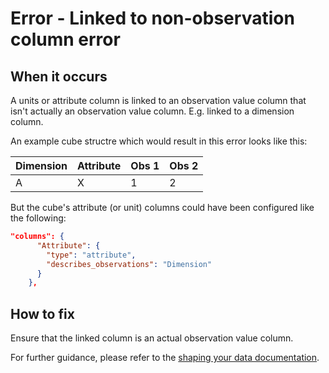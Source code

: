 # Error - Linked to non-observation column error

## When it occurs

A units or attribute column is linked to an observation value column that isn't actually an observation value column. E.g. linked to a dimension column.    

An example cube structre which would result in this error looks like this:

| Dimension | Attribute | Obs 1  | Obs 2  |
|---|---|---|---|
| A  | X | 1 | 2 |

But the cube's attribute (or unit) columns could have been configured like the following:
```json
"columns": {
      "Attribute": {
        "type": "attribute",
        "describes_observations": "Dimension"
      }
    },
```

## How to fix

Ensure that the linked column is an actual observation value column.
    
For further guidance, please refer to the [shaping your data documentation](https://gss-cogs.github.io/csvcubed-docs/external/guides/shape-data/).
